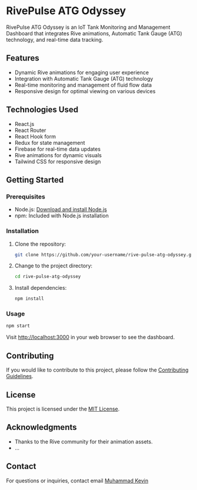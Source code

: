 # RivePulse ATG Odyssey

RivePulse ATG Odyssey is an IoT Tank Monitoring and Management Dashboard that integrates Rive animations, Automatic Tank Gauge (ATG) technology, and real-time data tracking.

## Features

- Dynamic Rive animations for engaging user experience
- Integration with Automatic Tank Gauge (ATG) technology
- Real-time monitoring and management of fluid flow data
- Responsive design for optimal viewing on various devices

## Technologies Used

- React.js
- React Router
- React Hook form
- Redux for state management
- Firebase for real-time data updates
- Rive animations for dynamic visuals
- Tailwind CSS for responsive design

## Getting Started

### Prerequisites

- Node.js: [Download and install Node.js](https://nodejs.org/)
- npm: Included with Node.js installation

### Installation

1. Clone the repository:

   ```bash
   git clone https://github.com/your-username/rive-pulse-atg-odyssey.git
   ```

2. Change to the project directory:

   ```bash
   cd rive-pulse-atg-odyssey
   ```

3. Install dependencies:

   ```bash
   npm install
   ```

### Usage

```bash
npm start
```

Visit [http://localhost:3000](http://localhost:3000) in your web browser to see the dashboard.

## Contributing

If you would like to contribute to this project, please follow the [Contributing Guidelines](Contributing.md).

## License

This project is licensed under the [MIT License](LICENSE).

## Acknowledgments

- Thanks to the Rive community for their animation assets.
- ...

## Contact

For questions or inquiries, contact email [Muhammad Kevin](kevin.subagio@gmail.com)




<!-- # Getting Started with Create React App

This project was bootstrapped with [Create React App](https://github.com/facebook/create-react-app).

## Available Scripts

In the project directory, you can run:

### `npm start`

Runs the app in the development mode.\
Open [http://localhost:3000](http://localhost:3000) to view it in your browser.

The page will reload when you make changes.\
You may also see any lint errors in the console.

### `npm test`

Launches the test runner in the interactive watch mode.\
See the section about [running tests](https://facebook.github.io/create-react-app/docs/running-tests) for more information.

### `npm run build`

Builds the app for production to the `build` folder.\
It correctly bundles React in production mode and optimizes the build for the best performance.

The build is minified and the filenames include the hashes.\
Your app is ready to be deployed!

See the section about [deployment](https://facebook.github.io/create-react-app/docs/deployment) for more information.

### `npm run eject`

**Note: this is a one-way operation. Once you `eject`, you can't go back!**

If you aren't satisfied with the build tool and configuration choices, you can `eject` at any time. This command will remove the single build dependency from your project.

Instead, it will copy all the configuration files and the transitive dependencies (webpack, Babel, ESLint, etc) right into your project so you have full control over them. All of the commands except `eject` will still work, but they will point to the copied scripts so you can tweak them. At this point you're on your own.

You don't have to ever use `eject`. The curated feature set is suitable for small and middle deployments, and you shouldn't feel obligated to use this feature. However we understand that this tool wouldn't be useful if you couldn't customize it when you are ready for it.

## Learn More

You can learn more in the [Create React App documentation](https://facebook.github.io/create-react-app/docs/getting-started).

To learn React, check out the [React documentation](https://reactjs.org/).

### Code Splitting

This section has moved here: [https://facebook.github.io/create-react-app/docs/code-splitting](https://facebook.github.io/create-react-app/docs/code-splitting)

### Analyzing the Bundle Size

This section has moved here: [https://facebook.github.io/create-react-app/docs/analyzing-the-bundle-size](https://facebook.github.io/create-react-app/docs/analyzing-the-bundle-size)

### Making a Progressive Web App

This section has moved here: [https://facebook.github.io/create-react-app/docs/making-a-progressive-web-app](https://facebook.github.io/create-react-app/docs/making-a-progressive-web-app)

### Advanced Configuration

This section has moved here: [https://facebook.github.io/create-react-app/docs/advanced-configuration](https://facebook.github.io/create-react-app/docs/advanced-configuration)

### Deployment

This section has moved here: [https://facebook.github.io/create-react-app/docs/deployment](https://facebook.github.io/create-react-app/docs/deployment)

### `npm run build` fails to minify

This section has moved here: [https://facebook.github.io/create-react-app/docs/troubleshooting#npm-run-build-fails-to-minify](https://facebook.github.io/create-react-app/docs/troubleshooting#npm-run-build-fails-to-minify) -->
